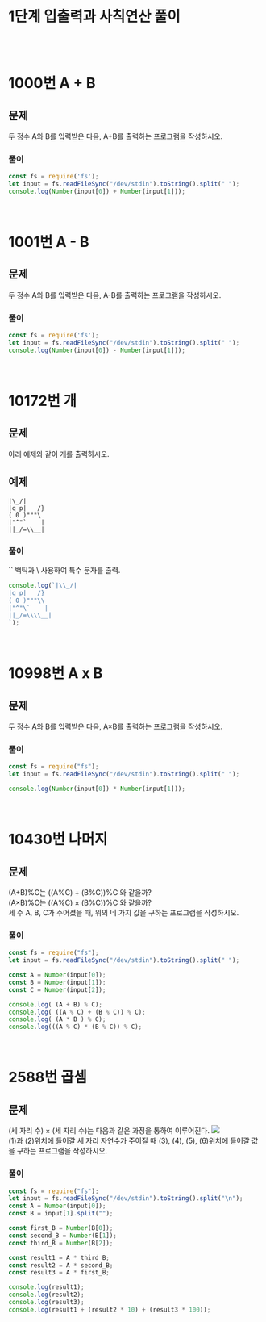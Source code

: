 # 1단계 입출력과 사칙연산 풀이
<br>
<br>

# 1000번 A + B
## 문제
두 정수 A와 B를 입력받은 다음, A+B를 출력하는 프로그램을 작성하시오.

### 풀이
```js
const fs = require('fs');
let input = fs.readFileSync("/dev/stdin").toString().split(" ");
console.log(Number(input[0]) + Number(input[1]));
```
<br>

# 1001번 A - B
## 문제
두 정수 A와 B를 입력받은 다음, A-B를 출력하는 프로그램을 작성하시오.

### 풀이
```js
const fs = require('fs');
let input = fs.readFileSync("/dev/stdin").toString().split(" ");
console.log(Number(input[0]) - Number(input[1]));
```
<br>

# 10172번 개
## 문제
아래 예제와 같이 개를 출력하시오.

## 예제
```
|\_/|
|q p|   /}
( 0 )"""\
|"^"`    |
||_/=\\__|
```
### 풀이
`` 백틱과 \ 사용하여 특수 문자를 출력.
```js
console.log(`|\\_/|
|q p|   /}
( 0 )"""\\
|"^"\`    |
||_/=\\\\__|
`);
```
<br>

# 10998번 A x B
## 문제
두 정수 A와 B를 입력받은 다음, A×B를 출력하는 프로그램을 작성하시오.

### 풀이
```js
const fs = require("fs");
let input = fs.readFileSync("/dev/stdin").toString().split(" ");

console.log(Number(input[0]) * Number(input[1]));
```

<br>

# 10430번 나머지
## 문제
(A+B)%C는 ((A%C) + (B%C))%C 와 같을까? <br>
(A×B)%C는 ((A%C) × (B%C))%C 와 같을까? <br>
세 수 A, B, C가 주어졌을 때, 위의 네 가지 값을 구하는 프로그램을 작성하시오. <br>

### 풀이
```js
const fs = require("fs");
let input = fs.readFileSync("/dev/stdin").toString().split(" ");

const A = Number(input[0]);
const B = Number(input[1]);
const C = Number(input[2]);

console.log( (A + B) % C);
console.log( ((A % C) + (B % C)) % C);
console.log( (A * B ) % C);
console.log(((A % C) * (B % C)) % C);
```
<br>

# 2588번 곱셈
## 문제
(세 자리 수) × (세 자리 수)는 다음과 같은 과정을 통하여 이루어진다.
<img src="https://www.acmicpc.net/upload/images/f5NhGHVLM4Ix74DtJrwfC97KepPl27s%20(1).png">
<br>
(1)과 (2)위치에 들어갈 세 자리 자연수가 주어질 때 (3), (4), (5), (6)위치에 들어갈 값을 구하는 프로그램을 작성하시오.

### 풀이
```js
const fs = require("fs");
let input = fs.readFileSync("/dev/stdin").toString().split("\n");
const A = Number(input[0]);
const B = input[1].split("");

const first_B = Number(B[0]);
const second_B = Number(B[1]);
const third_B = Number(B[2]);

const result1 = A * third_B;
const result2 = A * second_B;
const result3 = A * first_B;

console.log(result1);
console.log(result2);
console.log(result3);
console.log(result1 + (result2 * 10) + (result3 * 100));

```
<br>
